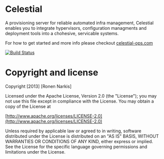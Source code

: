 # Celestial

A provisioning server for reliable automated infra management, Celestial enables you to integrate hypervisors, configuration managments and deployment tools into a chohesive, servicable systems.

For how to get started and more info please checkout [celestial-ops.com](celestial-ops.com)

[![Build Status](https://travis-ci.org/celestial-ops/celestial-core.png)](https://travis-ci.org/celestial-ops/celestial-core)

# Copyright and license

Copyright [2013] [Ronen Narkis]

Licensed under the Apache License, Version 2.0 (the "License");
you may not use this file except in compliance with the License.
You may obtain a copy of the License at

  [http://www.apache.org/licenses/LICENSE-2.0](http://www.apache.org/licenses/LICENSE-2.0)

Unless required by applicable law or agreed to in writing, software
distributed under the License is distributed on an "AS IS" BASIS,
WITHOUT WARRANTIES OR CONDITIONS OF ANY KIND, either express or implied.
See the License for the specific language governing permissions and
limitations under the License.
